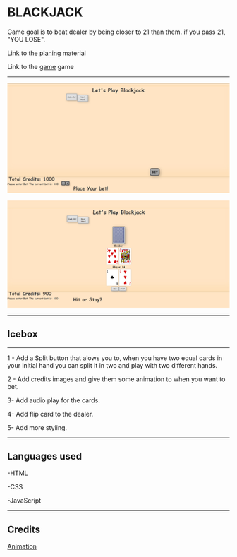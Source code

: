 BLACKJACK
=======================
Game goal is to beat dealer by being closer to 21 than them. if you pass 21, "YOU LOSE".

Link to the [planing](https://whimsical.com/blackjack-LAXNTbf1q7kPhkQdxUN5nx) material

Link to the [game](https://julian-boyne-blackjack.netlify.app) game

-------
![front game image.png](images/assets/screenshot/front%20game.png)

![next game image.png](images/assets/screenshot/next%20game%20image.png)

-------



Icebox
-----------------------
----------------------
1 - Add a Split button that alows you to, when you have two equal cards in your initial hand you can split it in two and play with two different hands.

2 - Add credits images and give them some animation to when you want to bet.

3- Add audio play for the cards.

4- Add flip card to the dealer.

5- Add more styling.

--------------------

Languages used
---
-HTML

-CSS

-JavaScript


---
Credits
---
[Animation](https://animate.style/)


